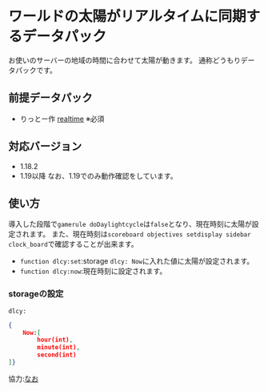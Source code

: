 # ワールドの太陽がリアルタイムに同期するデータパック
お使いのサーバーの地域の時間に合わせて太陽が動きます。
通称どうもりデータパックです。
## 前提データパック
-   りっとー作 [realtime](https://github.com/Lit-to/realtime)
※必須
## 対応バージョン
-   1.18.2
-   1.19以降
なお、1.19でのみ動作確認をしています。
## 使い方
導入した段階で``gamerule doDaylightcycle``は``false``となり、現在時刻に太陽が設定されます。
また、現在時刻は``scoreboard objectives setdisplay sidebar clock_board``で確認することが出来ます。

-   ``function dlcy:set``:storage ``dlcy: Now``に入れた値に太陽が設定されます。
-   ``function dlcy:now``:現在時刻に設定されます。

### storageの設定
``dlcy:``
```json
{
    Now:[
        hour(int),
        minute(int),
        second(int)
]}
```


協力:[なお](https://twitter.com/nao2002_)



